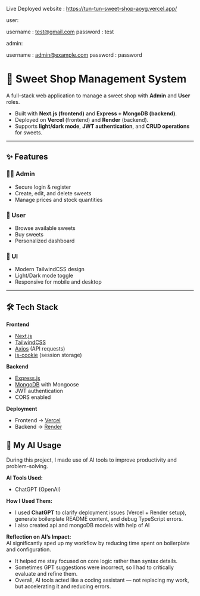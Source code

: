 Live Deployed website : https://tun-tun-sweet-shop-aoyg.vercel.app/

user:

username : test@gmail.com
password : test

admin:

username : admin@example.com
password : password

# 🍭 Sweet Shop Management System

A full-stack web application to manage a sweet shop with **Admin** and **User** roles.  
- Built with **Next.js (frontend)** and **Express + MongoDB (backend)**.  
- Deployed on **Vercel** (frontend) and **Render** (backend).  
- Supports **light/dark mode**, **JWT authentication**, and **CRUD operations** for sweets.  

---

## ✨ Features

### 👨‍🍳 Admin
- Secure login & register
- Create, edit, and delete sweets
- Manage prices and stock quantities

### 🛒 User
- Browse available sweets
- Buy sweets
- Personalized dashboard

### 🎨 UI
- Modern TailwindCSS design
- Light/Dark mode toggle
- Responsive for mobile and desktop

---

## 🛠 Tech Stack

**Frontend**
- [Next.js](https://nextjs.org/)  
- [TailwindCSS](https://tailwindcss.com/)  
- [Axios](https://axios-http.com/) (API requests)  
- [js-cookie](https://github.com/js-cookie/js-cookie) (session storage)

**Backend**
- [Express.js](https://expressjs.com/)  
- [MongoDB](https://www.mongodb.com/) with Mongoose  
- JWT authentication  
- CORS enabled  

**Deployment**
- Frontend → [Vercel](https://vercel.com/)  
- Backend → [Render](https://render.com/)  

## 🤖 My AI Usage

During this project, I made use of AI tools to improve productivity and problem-solving.

**AI Tools Used:**
- ChatGPT (OpenAI)  

**How I Used Them:**
- I used **ChatGPT** to clarify deployment issues (Vercel + Render setup), generate boilerplate README content, and debug TypeScript errors.  
- I also created api and mongoDB models with help of AI 

**Reflection on AI’s Impact:**  
AI significantly sped up my workflow by reducing time spent on boilerplate and configuration.  

- It helped me stay focused on core logic rather than syntax details.  
- Sometimes GPT suggestions were incorrect, so I had to critically evaluate and refine them.  
- Overall, AI tools acted like a coding assistant — not replacing my work, but accelerating it and reducing errors.  


